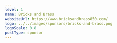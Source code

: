```yaml
---
level: 1
name: Bricks and Brass
websiteUrl: https://www.bricksandbrass850.com/
logo: ../../images/sponsors/bricks-and-brass.png
logoScale: 0.8
postType: sponsor
---
```

